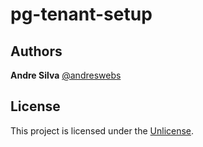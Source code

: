 # pg-tenant-setup

## Authors

**Andre Silva** [@andreswebs](https://github.com/andreswebs)

## License

This project is licensed under the [Unlicense](UNLICENSE.md).
